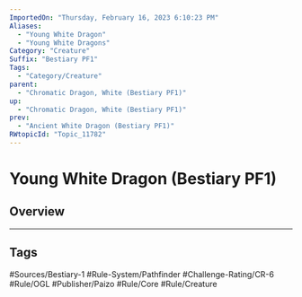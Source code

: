 ```yaml
---
ImportedOn: "Thursday, February 16, 2023 6:10:23 PM"
Aliases:
  - "Young White Dragon"
  - "Young White Dragons"
Category: "Creature"
Suffix: "Bestiary PF1"
Tags:
  - "Category/Creature"
parent:
  - "Chromatic Dragon, White (Bestiary PF1)"
up:
  - "Chromatic Dragon, White (Bestiary PF1)"
prev:
  - "Ancient White Dragon (Bestiary PF1)"
RWtopicId: "Topic_11782"
---
```

# Young White Dragon (Bestiary PF1)
## Overview

---
## Tags
#Sources/Bestiary-1 #Rule-System/Pathfinder #Challenge-Rating/CR-6 #Rule/OGL #Publisher/Paizo #Rule/Core #Rule/Creature

